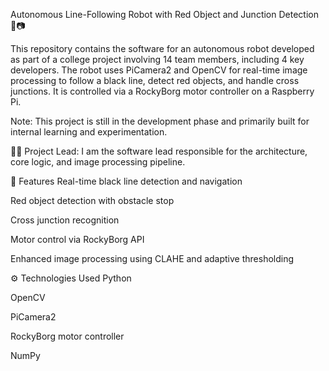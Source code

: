 Autonomous Line-Following Robot with Red Object and Junction Detection 🚗📷


This repository contains the software for an autonomous robot developed as part of a college project involving 14 team members, including 4 key developers. The robot uses PiCamera2 and OpenCV for real-time image processing to follow a black line, detect red objects, and handle cross junctions. It is controlled via a RockyBorg motor controller on a Raspberry Pi.


Note: This project is still in the development phase and primarily built for internal learning and experimentation.



👨‍💻 Project Lead: 
I am the software lead responsible for the architecture, core logic, and image processing pipeline.

🚀 Features
Real-time black line detection and navigation

Red object detection with obstacle stop

Cross junction recognition

Motor control via RockyBorg API

Enhanced image processing using CLAHE and adaptive thresholding

⚙️ Technologies Used
Python 

OpenCV

PiCamera2

RockyBorg motor controller

NumPy
